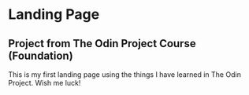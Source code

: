 # Landing Page
## Project from The Odin Project Course (Foundation)

This is my first landing page using the things I have learned in The Odin Project. Wish me luck!
